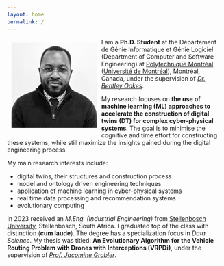 ```yaml
---
layout: home
permalink: /
---
```

<img alt="Carlos Pambo" src="/assets/images/carlos_pambo-headshot.png" align="left" style="width:200px; margin: 10px 10px 10px 10px;" />

I am a **Ph.D. Student** at the Département de Génie Informatique et Génie Logiciel (Department of Computer and Software Engineering) at [Polytechnique Montréal](https://www.polymtl.ca) ([Université de Montréal](https://www.umontreal.ca/)), Montréal, Canada, under the supervision of [_Dr. Bentley Oakes_](https://www.polymtl.ca/expertises/oakes-bentley).

My research focuses on **the use of machine learning (ML) approaches to accelerate the construction of digital twins (DT) for complex cyber-physical systems**. The goal is to minimise the cognitive and time effort for constructing these systems, while still maximize the insights gained during the digital engineering process.

My main research interests include:
* digital twins, their structures and construction process
* model and ontology driven engineering techniques
* application of machine learning in cyber-physical systems
* real time data processing and recommendation systems
* evolutionary computing

In 2023 received an _M.Eng. (Industrial Engineering)_ from [Stellenbosch University](https://www.sun.ac.za/english), Stellenbosch, South Africa. 
I graduated top of the class with distinction (**cum laude**). The degree has a specialization focus in _Data Science_. 
My thesis was titled: **An Evolutionary Algorithm for the Vehicle Routing Problem with Drones with Interceptions (VRPDi)**, under the supervision of [_Prof. Jacomine Grobler_](https://scholar.google.co.za/citations?user=_Fm9-S8AAAAJ&hl=en).

[//]: # (Before that, in 2019 I received a _Master of Business Administration &#40;MBA&#41;_ from [Regent Business School]&#40;https://regent.ac.za/&#41;, Johannesburg, South Africa.)

[//]: # (My research project was titled: **Exploring the effects of mergers and acquisitions on employee job satisfaction:)

[//]: # (A case study of Reservations Request Inc., KwaZulu-Natal**, under the supervision of _Dr. George Hove_.)

[//]: # ()
[//]: # (From 2012 to 2016, I attended the prestigious [Tshwane University of Technology]&#40;https://www.tut.ac.za/&#41;, Pretoria, South Africa.)

[//]: # (Received a _B.Tech. &#40;Computer Engineering&#41;_. I held an internship as part of a co-operative program between the university and the [Pretoria Innovation Lab]&#40;https://www.theinnovationhub.com/&#41;.)

